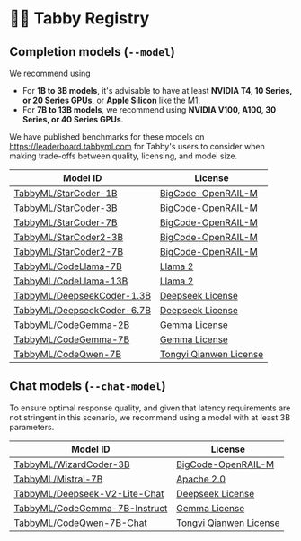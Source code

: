 # 🧑‍🔬 Tabby Registry

## Completion models (`--model`)

We recommend using

* For **1B to 3B models**, it's advisable to have at least **NVIDIA T4, 10 Series, or 20 Series GPUs**, or **Apple Silicon** like the M1.
* For **7B to 13B models**, we recommend using **NVIDIA V100, A100, 30 Series, or 40 Series GPUs**.

We have published benchmarks for these models on https://leaderboard.tabbyml.com for Tabby's users to consider when making trade-offs between quality, licensing, and model size.

| Model ID | License |
| -------- | ------- |
| [TabbyML/StarCoder-1B](https://huggingface.co/bigcode/starcoderbase-1b) | [BigCode-OpenRAIL-M](https://huggingface.co/spaces/bigcode/bigcode-model-license-agreement) |
| [TabbyML/StarCoder-3B](https://huggingface.co/bigcode/starcoderbase-3b) | [BigCode-OpenRAIL-M](https://huggingface.co/spaces/bigcode/bigcode-model-license-agreement) |
| [TabbyML/StarCoder-7B](https://huggingface.co/bigcode/starcoderbase-7b) | [BigCode-OpenRAIL-M](https://huggingface.co/spaces/bigcode/bigcode-model-license-agreement) |
| [TabbyML/StarCoder2-3B](https://huggingface.co/bigcode/starcoder2-3b) | [BigCode-OpenRAIL-M](https://huggingface.co/spaces/bigcode/bigcode-model-license-agreement) |
| [TabbyML/StarCoder2-7B](https://huggingface.co/bigcode/starcoder2-7b) | [BigCode-OpenRAIL-M](https://huggingface.co/spaces/bigcode/bigcode-model-license-agreement) |
| [TabbyML/CodeLlama-7B](https://huggingface.co/codellama/CodeLlama-7b-hf) | [Llama 2](https://github.com/facebookresearch/llama/blob/main/LICENSE) |
| [TabbyML/CodeLlama-13B](https://huggingface.co/codellama/CodeLlama-13b-hf) | [Llama 2](https://github.com/facebookresearch/llama/blob/main/LICENSE) |
| [TabbyML/DeepseekCoder-1.3B](https://huggingface.co/deepseek-ai/deepseek-coder-1.3b-base) | [Deepseek License](https://github.com/deepseek-ai/deepseek-coder/blob/main/LICENSE-MODEL) |
| [TabbyML/DeepseekCoder-6.7B](https://huggingface.co/deepseek-ai/deepseek-coder-6.7b-base) | [Deepseek License](https://github.com/deepseek-ai/deepseek-coder/blob/main/LICENSE-MODEL) |
| [TabbyML/CodeGemma-2B](https://huggingface.co/google/codegemma-2b) | [Gemma License](https://ai.google.dev/gemma/terms) |
| [TabbyML/CodeGemma-7B](https://huggingface.co/google/codegemma-7b) | [Gemma License](https://ai.google.dev/gemma/terms) |
| [TabbyML/CodeQwen-7B](https://huggingface.co/Qwen/CodeQwen1.5-7B-Chat) | [Tongyi Qianwen License](https://github.com/QwenLM/Qwen/blob/main/Tongyi%20Qianwen%20LICENSE%20AGREEMENT) |


## Chat models (`--chat-model`)

To ensure optimal response quality, and given that latency requirements are not stringent in this scenario, we recommend using a model with at least 3B parameters.

| Model ID | License |
| -------- | ------- |
| [TabbyML/WizardCoder-3B](https://huggingface.co/WizardLM/WizardCoder-3B-V1.0) | [BigCode-OpenRAIL-M](https://huggingface.co/spaces/bigcode/bigcode-model-license-agreement) |
| [TabbyML/Mistral-7B](https://huggingface.co/mistralai/Mistral-7B-v0.1) | [Apache 2.0](https://choosealicense.com/licenses/apache-2.0/) |
| [TabbyML/Deepseek-V2-Lite-Chat](https://huggingface.co/deepseek-ai/DeepSeek-V2-Lite) | [Deepseek License](https://github.com/deepseek-ai/deepseek-coder/blob/main/LICENSE-MODEL) |
| [TabbyML/CodeGemma-7B-Instruct](https://huggingface.co/google/codegemma-7b-it) | [Gemma License](https://ai.google.dev/gemma/terms) |
| [TabbyML/CodeQwen-7B-Chat](https://huggingface.co/Qwen/CodeQwen1.5-7B-Chat) | [Tongyi Qianwen License](https://github.com/QwenLM/Qwen/blob/main/Tongyi%20Qianwen%20LICENSE%20AGREEMENT) |
